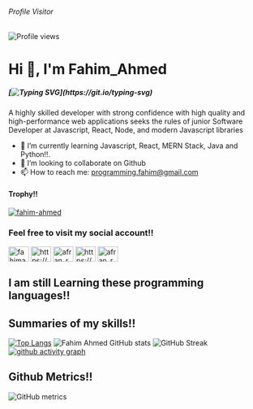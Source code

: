 ###### Profile Visitor
![Profile views](https://gpvc.arturio.dev/fahim-afran)
<h1 align="left">Hi 👋, I'm Fahim_Ahmed</h1>

##### [![Typing SVG](https://readme-typing-svg.herokuapp.com?size=20&color=e9f0ec&lines=A+Passionate+Full+Stack+Developer!!;A+Passionate+MERN+Stack+Developer!!;A+Passionate+Python+Developer!!)](https://git.io/typing-svg)
A highly skilled developer with strong confidence with high quality and high-performance web applications seeks
the rules of junior Software Developer at Javascript, React, Node, and modern Javascript libraries

- 🌱 I’m currently learning Javascript, React, MERN Stack, Java and Python!!.
- 👯 I’m looking to collaborate on Github
- 📫 How to reach me: programming.fahim@gmail.com

#### Trophy!!
<p align="left"> <a href="https://github.com/ryo-ma/github-profile-trophy"><img src="https://github-profile-trophy.vercel.app/?username=fahimahmedcwf" alt="fahim-ahmed" /></a> </p>

### Feel free to visit my social account!!

<a href="https://twitter.com/fahimahmedcwf" target="blank"><img align="center" src="https://raw.githubusercontent.com/rahuldkjain/github-profile-readme-generator/master/src/images/icons/Social/twitter.svg" alt="fahimahmedcwf" height="30" width="40" /></a>
<a href="https://www.linkedin.com/in/fahimahmedcwf/" target="blank"><img align="center" src="https://raw.githubusercontent.com/rahuldkjain/github-profile-readme-generator/master/src/images/icons/Social/linked-in-alt.svg" alt="https://www.linkedin.com/in/fahimahmedcwf/" height="30" width="40" /></a>
<a href="https://stackoverflow.com/users/18220842/afran-rafi" target="blank"><img align="center" src="https://raw.githubusercontent.com/rahuldkjain/github-profile-readme-generator/master/src/images/icons/Social/stack-overflow.svg" alt="afran_rafi" height="30" width="40" /></a>
<a href="https://www.facebook.com/fahimahmedcwf" target="blank"><img align="center" src="https://raw.githubusercontent.com/rahuldkjain/github-profile-readme-generator/master/src/images/icons/Social/facebook.svg" alt="https://www.facebook.com/afran.rafi.520" height="30" width="40" /></a>
<a href="https://instagram.com/fahim.ahmed.cwf" target="blank"><img align="center" src="https://raw.githubusercontent.com/rahuldkjain/github-profile-readme-generator/master/src/images/icons/Social/instagram.svg" alt="afran_rafiiii" height="30" width="40" /></a>
</p>

## I am still Learning these programming languages!!

## Summaries of my skills!!

<!-- dark, radical, merko, gruvbox, tokyonight, onedark, cobalt, synthwave, highcontrast, dracula -->

[![Top Langs](https://github-readme-stats.vercel.app/api/top-langs/?username=fahimahmedcwf&theme=dracula&langs_count=8)](https://github.com/fahimahmedcwf/github-readme-stats)
![Fahim Ahmed GitHub stats](https://github-readme-stats.vercel.app/api?username=fahimahmedcwf&show_icons=true&theme=radical)
![GitHub Streak](http://github-readme-streak-stats.herokuapp.com?user=fahimahmedcwf&theme=blueberry&date_format=M%20j%5B%2C%20Y%5D)
[![github activity graph](https://activity-graph.herokuapp.com/graph?username=fahimahmedcwf&theme=xcode)](https://github.com/fahim-afran/github-readme-activity-graph)

## Github Metrics!!
![GitHub metrics](https://metrics.lecoq.io/fahimahmedcwf)
